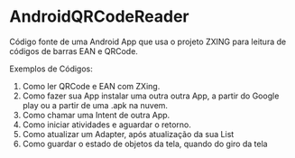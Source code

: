 AndroidQRCodeReader
===================

Código fonte de uma Android App que usa o projeto ZXING para leitura de códigos de barras EAN e QRCode.

Exemplos de Códigos:

1. Como ler QRCode e EAN com ZXing.
2. Como fazer sua App instalar uma outra outra App, a partir do Google play ou a partir de uma .apk na nuvem.
3. Como chamar uma Intent de outra App.
4. Como iniciar atividades e aguardar o retorno.
5. Como atualizar um Adapter, após atualização da sua List<T>
6. Como guardar o estado de objetos da tela, quando do giro da tela
